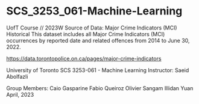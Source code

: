 # SCS_3253_061-Machine-Learning
UofT Course // 2023W
Source of Data: Major Crime Indicators (MCI) Historical
This dataset includes all Major Crime Indicators (MCI) occurrences by reported date and related offences from 2014 to June 30, 2022.

https://data.torontopolice.on.ca/pages/major-crime-indicators

University of Toronto SCS 3253-061 - Machine Learning
Instructor: Saeid Abolfazli

Group Members:
  Caio Gasparine
  Fabio Queiroz
  Olivier Sangam
  Illidan Yuan
                        April, 2023

